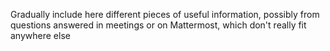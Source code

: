 Gradually include here different pieces of useful information, possibly from questions answered in meetings or on Mattermost, which don't really fit anywhere else
